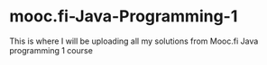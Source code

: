 ﻿# mooc.fi-Java-Programming-1
This is where I will be uploading all my solutions from Mooc.fi Java programming 1 course
